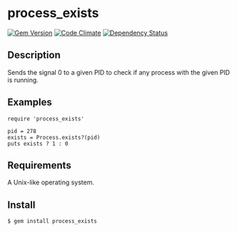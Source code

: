 # process_exists

[![Gem Version](https://badge.fury.io/rb/process_exists.svg)](http://badge.fury.io/rb/process_exists)
[![Code Climate](https://codeclimate.com/github/wilsonsilva/process_exists/badges/gpa.svg)](https://codeclimate.com/github/wilsonsilva/process_exists)
[![Dependency Status](https://gemnasium.com/wilsonsilva/process_exists.svg)](https://gemnasium.com/wilsonsilva/process_exists)

## Description

Sends the signal 0 to a given PID to check if any process with the given PID is running.

## Examples

    require 'process_exists'

    pid = 278
    exists = Process.exists?(pid)
    puts exists ? 1 : 0

## Requirements

A Unix-like operating system.

## Install

    $ gem install process_exists